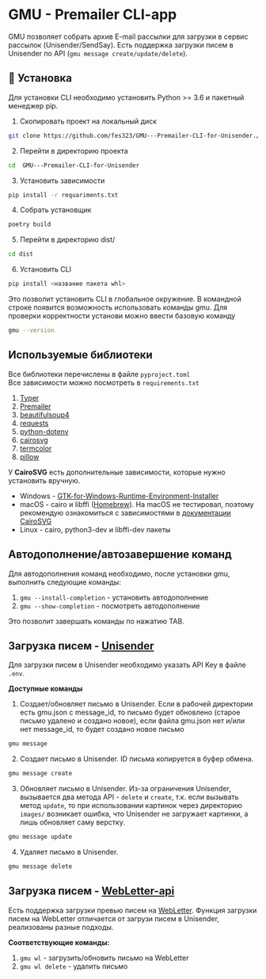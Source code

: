# GMU - Premailer CLI-app
GMU позволяет собрать архив E-mail рассылки для загрузки в сервис рассылок (Unisender/SendSay).
Есть поддержка загрузки писем в Unisender по API (```gmu message create/update/delete```).

## 🤖 Установка
Для установки CLI необходимо установить Python >= 3.6 и пакетный менеджер pip.
1. Скопировать проект на локальный диск   
```bash
git clone https://github.com/fes323/GMU---Premailer-CLI-for-Unisender./tree/main
```   
2. Перейти в директорию проекта    
```bash
cd  GMU---Premailer-CLI-for-Unisender
```   
3. Установить зависимости   
```bash
pip install -r requariments.txt
```
4. Собрать установщик    
```bash 
poetry build
```
5. Перейти в директорию dist/   
```bash
cd dist
```
6. Установить CLI 
```bash
pip install <название пакета whl>
```   
Это позволит установить CLI в глобальное окружение. В командной строке появится возможность использовать команды gmu.
Для проверки корректности установи можно ввести базовую команду 
```bash 
gmu --version
```

## Используемые библиотеки
Все библиотеки перечислены в файле ```pyproject.toml```   
Все зависимости можно посмотреть в ```requirements.txt```   

1. [Typer](https://github.com/fastapi/typer)
2. [Premailer](https://github.com/peterbe/premailer)
3. [beautifulsoup4](https://www.crummy.com/software/BeautifulSoup/)
4. [requests](https://requests.readthedocs.io/en/latest/)
5. [python-dotenv](https://github.com/theskumar/python-dotenv)
6. [cairosvg](https://cairosvg.org/)
7. [termcolor](https://github.com/termcolor/termcolor)
8. [pillow](https://python-pillow.github.io/)  

У **CairoSVG** есть дополнительные зависимости, которые нужно установить вручную.  
* Windows - [GTK-for-Windows-Runtime-Environment-Installer](https://github.com/tschoonj/GTK-for-Windows-Runtime-Environment-Installer)  
* macOS - cairo и libffi ([Homebrew](https://brew.sh/)). На macOS не тестировал, поэтому рекомендую ознакомиться с зависимостями в [документации CairoSVG](https://cairosvg.org/documentation/)  
* Linux - cairo, python3-dev и libffi-dev пакеты  

## Автодополнение/автозавершение команд
Для автодополнения команд необходимо, после установки gmu, выполнить следующие команды:
1. ```gmu --install-completion``` - установить автодополнение
2. ```gmu --show-completion``` - посмотреть автодополнение  

Это позволит завершать команды по нажатию TAB.

## Загрузка писем - [Unisender](https://www.unisender.com/)
Для загрузки писем в Unisender необходимо указать API Key в файле ```.env```.

**Доступные команды**
1. Создает/обновляет письмо в Unisender. Если в рабочей директории есть gmu.json с message_id, то письмо будет обновлено (старое письмо удалено и создано новое), если файла gmu.json нет и/или нет message_id, то будет создано новое письмо
```bash
gmu message
```
2. Cоздает письмо в Unisender. ID письма копируется в буфер обмена.
```bash
gmu message create
```
3. Обновляет письмо в Unisender. Из-за ограничения Unisender, вызывается два метода API - ```delete``` и ```create```, т.к. если вызывать метод ```update```, то при использовании картинок через директорию ```images/``` возникает ошибка, что Unisender не загружает картинки, а лишь обновляет саму верстку.
```bash
gmu message update
```
4. Удаляет письмо в Unisender.
```bash
gmu message delete
```

## Загрузка писем - [WebLetter-api](https://github.com/rastereo/webletter-api)
Есть поддержка загрузки превью писем на [WebLetter](https://github.com/rastereo/webletter-api "Проект на GitHub. Нужно будет развернуть backend и frontend на сервере или локально и добавить адрес + токен в .env файл").
Функция загрузки писем на WebLetter отличается от загрузи писем в Unisender, реализованы разные подходы.

**Соответствующие команды:**
1. ```gmu wl``` - загрузить/обновить письмо на WebLetter
2. ```gmu wl delete``` - удалить письмо


